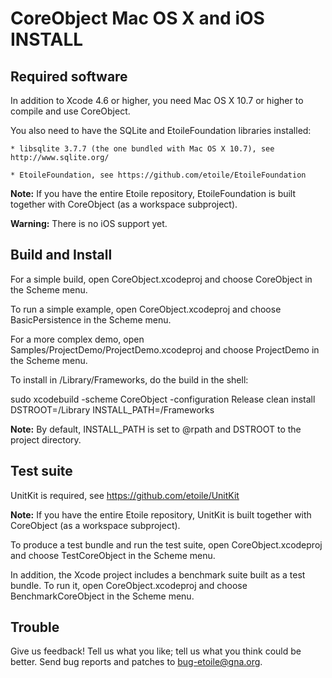 CoreObject Mac OS X and iOS INSTALL
===================================

Required software
-----------------

In addition to Xcode 4.6 or higher, you need Mac OS X 10.7 or higher to compile 
and use CoreObject.

You also need to have the SQLite and EtoileFoundation libraries installed:

	* libsqlite 3.7.7 (the one bundled with Mac OS X 10.7), see http://www.sqlite.org/

	* EtoileFoundation, see https://github.com/etoile/EtoileFoundation

**Note:** If you have the entire Etoile repository, EtoileFoundation is built 
together with CoreObject (as a workspace subproject).

**Warning:** There is no iOS support yet.


Build and Install
-----------------

For a simple build, open CoreObject.xcodeproj and choose CoreObject in the 
Scheme menu.

To run a simple example, open CoreObject.xcodeproj and choose BasicPersistence 
in the Scheme menu.

For a more complex demo, open Samples/ProjectDemo/ProjectDemo.xcodeproj and 
choose ProjectDemo in the Scheme menu.

To install in /Library/Frameworks, do the build in the shell: 

sudo xcodebuild -scheme CoreObject -configuration Release clean install DSTROOT=/Library INSTALL_PATH=/Frameworks

**Note:** By default, INSTALL_PATH is set to @rpath and DSTROOT to the project 
directory.


Test suite
----------

UnitKit is required, see https://github.com/etoile/UnitKit

**Note:** If you have the entire Etoile repository, UnitKit is built together 
with CoreObject (as a workspace subproject).

To produce a test bundle and run the test suite, open CoreObject.xcodeproj and 
choose TestCoreObject in the Scheme menu.

In addition, the Xcode project includes a benchmark suite built as a test 
bundle. To run it, open CoreObject.xcodeproj and choose BenchmarkCoreObject in 
the Scheme menu.


Trouble
-------

Give us feedback! Tell us what you like; tell us what you think
could be better. Send bug reports and patches to <bug-etoile@gna.org>.
